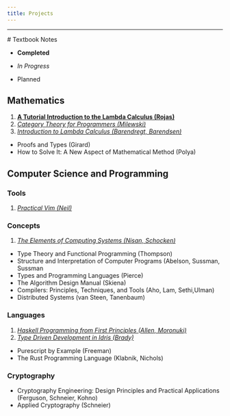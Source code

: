 ```yaml
---
title: Projects
---
```

<hr>
# Textbook Notes

- **Completed**

- *In Progress*

- Planned

## Mathematics

1. **[A Tutorial Introduction to the Lambda Calculus (Rojas)](/projects/tilc/00)**
2. *[Category Theory for Programmers (Milewski)](/projects/ctfp/00)*
3. *[Introduction to Lambda Calculus (Barendregt, Barendsen)](/projects/lcbb/00)*

- Proofs and Types (Girard)
- How to Solve It: A New Aspect of Mathematical Method (Polya)

## Computer Science and Programming

### Tools

1. *[Practical Vim (Neil)](/projects/pvim/00)*

### Concepts

1.  *[The Elements of Computing Systems (Nisan, Schocken)](/projects/tecp/00)*

- Type Theory and Functional Programming (Thompson)
- Structure and Interpretation of Computer Programs (Abelson, Sussman, Sussman
- Types and Programming Languages (Pierce)
- The Algorithm Design Manual (Skiena)
- Compilers: Principles, Techniques, and Tools (Aho, Lam, Sethi,Ulman)
- Distributed Systems (van Steen, Tanenbaum)


### Languages

1. *[Haskell Programming from First Principles (Allen, Moronuki)](/projects/hpfp/00)*
2. *[Type Driven Development in Idris (Brady)](/projects/tddi/00)*

- Purescript by Example (Freeman)
- The Rust Programming Language (Klabnik, Nichols)

### Cryptography

- Cryptography Engineering: Design Principles and Practical Applications (Ferguson, Schneier, Kohno)
- Applied Cryptography (Schneier)
